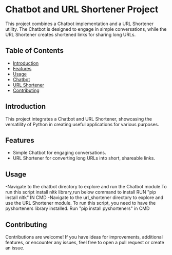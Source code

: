 # Chatbot and URL Shortener Project

This project combines a Chatbot implementation and a URL Shortener utility. The Chatbot is designed to engage in simple conversations, while the URL Shortener creates shortened links for sharing long URLs.

## Table of Contents

- [Introduction](#introduction)
- [Features](#features)
- [Usage](#usage)
- [Chatbot](#chatbot)
- [URL Shortener](#url-shortener)
- [Contributing](#contributing)

## Introduction

This project integrates a Chatbot and URL Shortener, showcasing the versatility of Python in creating useful applications for various purposes.

## Features

- Simple Chatbot for engaging conversations.
- URL Shortener for converting long URLs into short, shareable links.

## Usage
-Navigate to the chatbot directory to explore and run the Chatbot module.To run this script install nltk library,run below command to install
RUN "pip install nltk" IN CMD
-Navigate to the url_shortener directory to explore and use the URL Shortener module. To run this script, you need to have the pyshorteners library installed.
Run "pip install pyshorteners" in CMD

## Contributing
Contributions are welcome! If you have ideas for improvements, additional features, or encounter any issues, feel free to open a pull request or create an issue.
